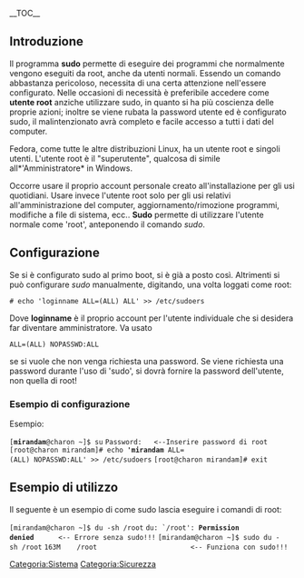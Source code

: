 \_\_TOC\_\_

Introduzione
------------

Il programma **sudo** permette di eseguire dei programmi che normalmente vengono eseguiti da root, anche da utenti normali.
Essendo un comando abbastanza pericoloso, necessita di una certa attenzione nell'essere configurato.
Nelle occasioni di necessità è preferibile accedere come **utente root** anziche utilizzare sudo, in quanto si ha più coscienza delle proprie azioni; inoltre se viene rubata la password utente ed è configurato sudo, il malintenzionato avrà completo e facile accesso a tutti i dati del computer.

Fedora, come tutte le altre distribuzioni Linux, ha un utente root e singoli utenti.
L'utente root è il "superutente", qualcosa di simile all*'Amministratore* in Windows.

Occorre usare il proprio account personale creato all'installazione per gli usi quotidiani. Usare invece l'utente root solo per gli usi relativi all'amministrazione del computer, aggiornamento/rimozione programmi, modifiche a file di sistema, ecc..
**Sudo** permette di utilizzare l'utente normale come 'root', anteponendo il comando *sudo*.

Configurazione
--------------

Se si è configurato sudo al primo boot, si è già a posto così. Altrimenti si può configurare *sudo* manualmente, digitando, una volta loggati come root:

`# echo 'loginname ALL=(ALL) ALL' >> /etc/sudoers`

Dove **loginname** è il proprio account per l'utente individuale che si desidera far diventare amministratore. Va usato

`ALL=(ALL) NOPASSWD:ALL`

se si vuole che non venga richiesta una password.
Se viene richiesta una password durante l'uso di 'sudo', si dovrà fornire la password dell'utente, non quella di root!

### Esempio di configurazione

Esempio:

`[`**`mirandam`**`@charon ~]$ su`
`Password:   <--Inserire password di root`
`[root@charon mirandam]# echo `**`'mirandam`**` ALL=(ALL) NOPASSWD:ALL' >> /etc/sudoers`
`[root@charon mirandam]# exit`

Esempio di utilizzo
-------------------

Il seguente è un esempio di come sudo lascia eseguire i comandi di root:

`[mirandam@charon ~]$ du -sh /root`
`` du: `/root':  ``**`Permission` `denied`**`      <-- Errore senza sudo!!!`
`[mirandam@charon ~]$ sudo du -sh /root`
`163M    /root                       <-- Funziona con sudo!!!`

<Categoria:Sistema> <Categoria:Sicurezza>
